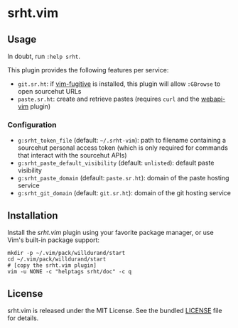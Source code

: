 # srht.vim

## Usage

In doubt, run `:help srht`.

This plugin provides the following features per service:

- `git.sr.ht`: if [vim-fugitive](https://github.com/tpope/vim-fugitive) is
  installed, this plugin will allow `:GBrowse` to open sourcehut URLs
- `paste.sr.ht`: create and retrieve pastes (requires `curl` and the
  [webapi-vim](https://github.com/mattn/webapi-vim) plugin)

### Configuration

- `g:srht_token_file` (default: `~/.srht-vim`): path to filename containing a
   sourcehut personal access token (which is only required for commands that
   interact with the sourcehut APIs)
- `g:srht_paste_default_visibility` (default: `unlisted`): default paste
   visibility
- `g:srht_paste_domain` (default: `paste.sr.ht`): domain of the paste hosting
   service
- `g:srht_git_domain` (default: `git.sr.ht`): domain of the git hosting service

## Installation

Install the _srht.vim_ plugin using your favorite package manager, or use Vim's
built-in package support:

```
mkdir -p ~/.vim/pack/willdurand/start
cd ~/.vim/pack/willdurand/start
# [copy the srht.vim plugin]
vim -u NONE -c "helptags srht/doc" -c q
```

## License

srht.vim is released under the MIT License. See the bundled
[LICENSE](./LICENSE.md) file for details.
